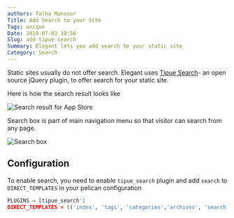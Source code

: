 ```yaml
---
authors: Talha Mansoor
Title: Add Search to your Site
Tags: unique
Date: 2019-07-03 19:56
Slug: add-tipue-search
Summary: Elegant lets you add search to your static site
Category: Search
---
```


Static sites usually do not offer search. Elegant uses [Tipue
Search](http://www.tipue.com/search/)- an open source jQuery plugin, to offer
search for your static site.

Here is how the search result looks like

![Search result for App Store]({static}/images/elegant-theme_search-result.png)

Search box is part of main navigation menu so that visitor can search from any
page.

![Search box]({static}/images/elegant-theme_search-box.png)

## Configuration

To enable search, you need to enable `tipue_search` plugin and add `search` to `DIRECT_TEMPLATES` in your pelican configuration

```python
PLUGINS = [tipue_search']
DIRECT_TEMPLATES = (('index', 'tags', 'categories','archives', 'search'))
```
